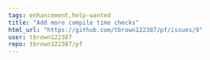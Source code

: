 ```yaml
---
tags: enhancement,help-wanted
title: "Add more compile time checks"
html_url: "https://github.com/tbrown122387/pf/issues/9"
user: tbrown122387
repo: tbrown122387/pf
---
```


